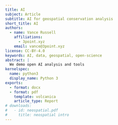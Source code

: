 ```yaml
---
title: AI
subject: Article
subtitle: AI for geospatial conservation analysis
short_title: AI
authors:
  - name: Vance Russell
    affiliations:
      - 3point.xyz
    email: vance@3point.xyz
license: CC-BY-4.0
keywords: AI, data, geospatial, open-science
abstract: |
  We demo open AI analysis and tools
kernelspec:
  name: python3
  display_name: Python 3
exports:
  - format: docx
  - format: pdf
    template: volcanica
    article_type: Report
# downloads:
#   - id: neospatial.pdf
#     title: neospatial intro   
---
```

